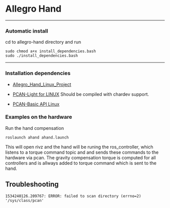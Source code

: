 # Allegro Hand

___
### Automatic install

cd to allegro-hand directory and run
```shell
sudo chmod a+x install_dependencies.bash
sudo ./install_dependencies.bash
```
___
### Installation dependencies

* [Allegro_Hand_Linux_Project](http://wiki.wonikrobotics.com/AllegroHandWiki/index.php/Allegro_Hand_Linux_Project)

* [PCAN-Light for LINUX](https://www.peak-system.com/fileadmin/media/linux/index.htm) 
  Should be compiled with chardev support.

* [PCAN-Basic API Linux](https://www.peak-system.com/PCAN-USB.199.0.html)

### Examples on the hardware

Run the hand compensation

```shell
roslaunch ahand ahand.launch
```
This will open rivz and the hand will be runing the ros_controller, which listens to a torque command topic and 
and sends these commands to the hardware via pcan. The gravity compensation torque is computed for all controllers and is allways added to torque command which is sent to the hand.
 
## Troubleshooting

```shell
1534240126.209767: ERROR: failed to scan directory (errno=2) '/sys/class/pcan'
```

